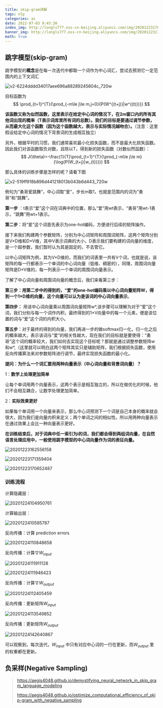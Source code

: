 ```yaml
---
title: skip-gram详解
tags: nlp
categories: ai
date: 2022-07-03 9:45:30
index_img: http://longls777.oss-cn-beijing.aliyuncs.com/img/20201223170652487.png
banner_img: http://longls777.oss-cn-beijing.aliyuncs.com/img/20201223170652487.png
math: true
---
```


## 跳字模型(skip-gram)

跳字模型的**概念**是在每一次迭代中都取一个词作为中心词汇，尝试去预测它一定范围内的上下文词汇

![v2-6224dddd34017aee696a88289245604c_720w](http://longls777.oss-cn-beijing.aliyuncs.com/img/v2-6224dddd34017aee696a88289245604c_720w.jpg)

目标函数为
$$
\prod_{t=1}^{T}{\prod_{-m\le j\le m,j=0}{P(W^{(t+j)}|w^{(t)})}}
$$

**该函数又称为似然函数，这里表示在给定中心词的情况下，在2m窗口内的所有其他词出现的概率（T表示词库里所有词的总数）。我们的目标是要通过调节参数，从而最大化这个函数（因为这个函数越大，表示与实际情况越吻合）。**（注意：这里假设给定中心词的情况下背景词的生成相互独立）

另外，根据平时的习惯，我们通常喜欢最小化损失函数，而不是最大化损失函数。因此我们对该函数取负对数，且除以T，得到新的损失函数（对数似然函数）：
$$
J(\theta)=-\frac{1}{T}\prod_{t=1}^{T}{\prod_{-m\le j\le m}{\log{P(W_{t+j}|w_{t})}}}
$$

那么具体的训练步骤是怎样的呢？请看下图

![v2-519ff918b896d441218013b043b6d443_720w](http://longls777.oss-cn-beijing.aliyuncs.com/img/v2-519ff918b896d441218013b043b6d443_720w.jpg)

例句为”勇哥爱跳舞“，中心词取”爱“，步长m取1，也就是范围内的词为“勇哥”和“跳舞”。

**第一步** ：t表示“爱”这个词在词典中的位置，那么“爱”用wt表示，“勇哥”用wt-1表示，“跳舞”用wt+1表示。

**第二步**：将“爱”这个词首先表示为one-hot编码，方便进行后续的矩阵操作。

接下来我们构建两个参数矩阵，分别为中心词矩阵和周围词矩阵，这两个矩阵分别是V×D维和D×V维，其中V表示词典的大小，D表示我们要构建的词向量的维度，是一个超参数，我们暂时认为其是固定的，不去管它。

以中心词矩阵为例，其为V×D维的，而我们的词表里一共有V个词，也就是说，该矩阵的每一行都表示一个单词的中心词向量（低维、稠密的），同理，周围词向量矩阵是D×V维的，每一列表示一个单词的周围词向量表示。

了解了中心词向量和周围词向量的概念后，我们来看第三步：

**第三步：**用第二步中的得到的，“爱”的one-hot编码乘以中心词向量矩阵W，得到一个1×D维的向量，这个向量可以认为是该词的**中心词向量表示**。

**第四步：** 用该中心词向量乘以周围词向量矩阵w*,该步骤可以理解为对于“爱”这个词，我们分别与每一个词作内积，最终得到的1×V向量中的每一个元素，便是该位置的词与“爱”这个词的内积大小。

**第五步**：对于最终的得到的向量，我们再进一步的做softmax归一化，归一化之后的概率越大，表示该词与“爱”的相关性越大，现在我们的目标就是要使得：“勇哥”这个词的概率较大，我们如何去实现这个目标呢？那就是通过调整参数矩阵w和w*,（这里就可以明白这两个矩阵其实只是辅助矩阵，我们根据损失函数，使用反向传播算法来对参数矩阵进行调节，最终实现损失函数的最小化。

**提问：为什么一个词汇要用两种向量表示（中心词向量和背景词向量）？**

1：**数学上处理更加简单**

让每个单词用两个向量表示，这两个表示是相互独立的，所以在做优化的时候，他们不会相互耦合，让数学处理更加简单。

2：**实际效果更好**

如果每个单词用一个向量来表示，那么中心词预测下一个词是自己本身的概率就会很大，因为我们是向量内积来定义；两个单词之间的相似性。所以用两种向量表示在通过效果上会比一种向量表示更好。

**在训练结束后，对于词典中任一索引为i的词，我们都会得到两组词向量，在自然语言处理应用中，一般使用跳字模型的中心词向量作为词的表征向量。**

![20201223162556158](http://longls777.oss-cn-beijing.aliyuncs.com/img/20201223162556158.png)

![20201223171359404](http://longls777.oss-cn-beijing.aliyuncs.com/img/20201223171359404.png)

![20201223170652487](http://longls777.oss-cn-beijing.aliyuncs.com/img/20201223170652487.png)

### 训练流程

计算隐藏层：

![20201224104950761](http://longls777.oss-cn-beijing.aliyuncs.com/img/20201224104950761.png)

计算输出层：

![2020122410585787](http://longls777.oss-cn-beijing.aliyuncs.com/img/2020122410585787.png)

反向传播：计算 prediction errors

![20201224110848658](http://longls777.oss-cn-beijing.aliyuncs.com/img/20201224110848658.png)

反向传播：计算$\nabla W_{input}$

![20201224111911128](http://longls777.oss-cn-beijing.aliyuncs.com/img/20201224111911128.png)

![20201224111946423](http://longls777.oss-cn-beijing.aliyuncs.com/img/20201224111946423.png)

反向传播：计算$\nabla W_{output}$

![20201224112405459](http://longls777.oss-cn-beijing.aliyuncs.com/img/20201224112405459.png)

反向传播：更新矩阵$W_{input}$

![20201224113549852](http://longls777.oss-cn-beijing.aliyuncs.com/img/20201224113549852.png)

反向传播：更新矩阵$W_{output}$

![20201224142640867](http://longls777.oss-cn-beijing.aliyuncs.com/img/20201224142640867.png)

可以观察到，每次迭代，$W_{input}$ 中只有对应中心词的一行在更新，而$W_{output}$ 里的权重都在更新。

## 负采样(Negative Sampling)



























> https://aegis4048.github.io/demystifying_neural_network_in_skip_gram_language_modeling
>
> https://aegis4048.github.io/optimize_computational_efficiency_of_skip-gram_with_negative_sampling

